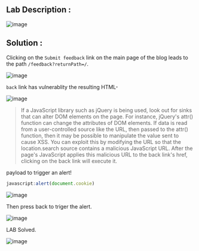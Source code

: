 ## Lab Description :

![image](https://github.com/ananthan05/Portswigger_labs/assets/140697378/c6df8521-8608-499c-a6cc-a66490c218a8)

## Solution :

Clicking on the `Submit feedback` link on the main page of the blog leads to the path `/feedback?returnPath=/`.

![image](https://github.com/ananthan05/Portswigger_labs/assets/140697378/44dd01a7-903b-4107-8003-7922cb14e0ed)

`back` link has vulnerablity the resulting HTML-

![image](https://github.com/ananthan05/Portswigger_labs/assets/140697378/64c89ae3-394f-451b-9133-4d6b6a23da15)

> If a JavaScript library such as jQuery is being used, look out for sinks that can alter DOM elements on the page. For instance, jQuery's attr() function can change the attributes of DOM elements. If data is read from a user-controlled source like the URL, then passed to the attr() function, then it may be possible to manipulate the value sent to cause XSS.
> You can exploit this by modifying the URL so that the location.search source contains a malicious JavaScript URL. After the page's JavaScript applies this malicious URL to the back link's href, clicking on the back link will execute it.

payload to trigger an alert!

```js
javascript:alert(document.cookie)
```

![image](https://github.com/ananthan05/Portswigger_labs/assets/140697378/f3063756-96de-4490-9183-62ee88e73929)

Then press back to triger the alert.

![image](https://github.com/ananthan05/Portswigger_labs/assets/140697378/753572f8-568a-4f80-bc38-5861447663cb)

LAB Solved.

![image](https://github.com/ananthan05/Portswigger_labs/assets/140697378/b6ec139b-1415-4fe5-b1d6-0b15470f462c)

